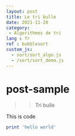```yaml
---
layout: post
title: Le tri bulle
date: 2021-11-20
category: 
 - Algorithmes de tri 
lang : fr
ref : bubblesort
custom_js:
  - sort/sort_algo.js
  - /sort/sort_demo.js
---
```

# post-sample
> >Tri bulle

This is code
```ruby
print 'hello world'
```
